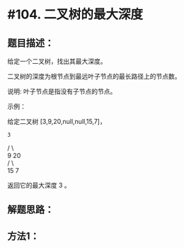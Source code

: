 #104. 二叉树的最大深度
=======================

题目描述：
--------

给定一个二叉树，找出其最大深度。

二叉树的深度为根节点到最远叶子节点的最长路径上的节点数。

说明: 叶子节点是指没有子节点的节点。

示例：

给定二叉树 [3,9,20,null,null,15,7]，

    3    
   / \    
  9  20  
    /  \      
   15   7
   
返回它的最大深度 3 。

解题思路：
----------

方法1：
------

